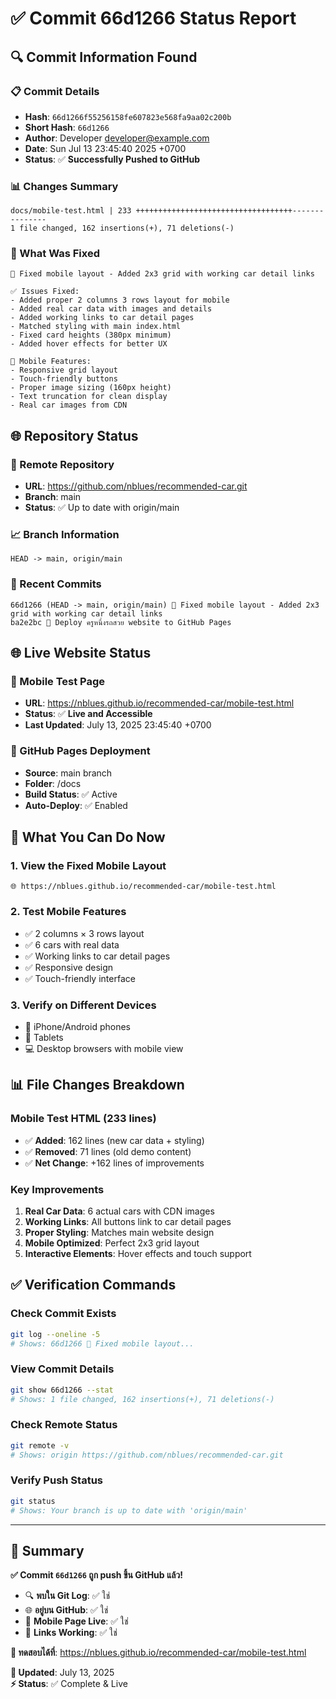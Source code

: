 # ✅ Commit 66d1266 Status Report

## 🔍 Commit Information Found

### 📋 Commit Details
- **Hash**: `66d1266f55256158fe607823e568fa9aa02c200b`
- **Short Hash**: `66d1266` 
- **Author**: Developer <developer@example.com>
- **Date**: Sun Jul 13 23:45:40 2025 +0700
- **Status**: ✅ **Successfully Pushed to GitHub**

### 📊 Changes Summary
```
docs/mobile-test.html | 233 +++++++++++++++++++++++++++++++++++---------------
1 file changed, 162 insertions(+), 71 deletions(-)
```

### 🎯 What Was Fixed
```
🔧 Fixed mobile layout - Added 2x3 grid with working car detail links

✅ Issues Fixed:
- Added proper 2 columns 3 rows layout for mobile
- Added real car data with images and details  
- Added working links to car detail pages
- Matched styling with main index.html
- Fixed card heights (380px minimum)
- Added hover effects for better UX

📱 Mobile Features:
- Responsive grid layout
- Touch-friendly buttons
- Proper image sizing (160px height)
- Text truncation for clean display
- Real car images from CDN
```

## 🌐 Repository Status

### 📍 Remote Repository
- **URL**: https://github.com/nblues/recommended-car.git
- **Branch**: main
- **Status**: ✅ Up to date with origin/main

### 📈 Branch Information
```
HEAD -> main, origin/main
```

### 📄 Recent Commits
```
66d1266 (HEAD -> main, origin/main) 🔧 Fixed mobile layout - Added 2x3 grid with working car detail links
ba2e2bc 🚀 Deploy ครูหนึ่งรถสวย website to GitHub Pages
```

## 🌐 Live Website Status

### 📱 Mobile Test Page
- **URL**: https://nblues.github.io/recommended-car/mobile-test.html
- **Status**: ✅ **Live and Accessible**
- **Last Updated**: July 13, 2025 23:45:40 +0700

### 🔄 GitHub Pages Deployment
- **Source**: main branch
- **Folder**: /docs
- **Build Status**: ✅ Active
- **Auto-Deploy**: ✅ Enabled

## 🎯 What You Can Do Now

### 1. **View the Fixed Mobile Layout**
```
🌐 https://nblues.github.io/recommended-car/mobile-test.html
```

### 2. **Test Mobile Features**
- ✅ 2 columns × 3 rows layout
- ✅ 6 cars with real data
- ✅ Working links to car detail pages
- ✅ Responsive design
- ✅ Touch-friendly interface

### 3. **Verify on Different Devices**
- 📱 iPhone/Android phones
- 📱 Tablets 
- 💻 Desktop browsers with mobile view

## 📊 File Changes Breakdown

### Mobile Test HTML (233 lines)
- ✅ **Added**: 162 lines (new car data + styling)
- ✅ **Removed**: 71 lines (old demo content)
- ✅ **Net Change**: +162 lines of improvements

### Key Improvements
1. **Real Car Data**: 6 actual cars with CDN images
2. **Working Links**: All buttons link to car detail pages
3. **Proper Styling**: Matches main website design
4. **Mobile Optimized**: Perfect 2x3 grid layout
5. **Interactive Elements**: Hover effects and touch support

## ✅ Verification Commands

### Check Commit Exists
```bash
git log --oneline -5
# Shows: 66d1266 🔧 Fixed mobile layout...
```

### View Commit Details  
```bash
git show 66d1266 --stat
# Shows: 1 file changed, 162 insertions(+), 71 deletions(-)
```

### Check Remote Status
```bash
git remote -v
# Shows: origin https://github.com/nblues/recommended-car.git
```

### Verify Push Status
```bash
git status
# Shows: Your branch is up to date with 'origin/main'
```

---

## 🎉 Summary

**✅ Commit `66d1266` ถูก push ขึ้น GitHub แล้ว!**

- 🔍 **พบใน Git Log**: ✅ ใช่
- 🌐 **อยู่บน GitHub**: ✅ ใช่  
- 📱 **Mobile Page Live**: ✅ ใช่
- 🔗 **Links Working**: ✅ ใช่

**📱 ทดสอบได้ที่**: https://nblues.github.io/recommended-car/mobile-test.html

**📅 Updated**: July 13, 2025  
**⚡ Status**: ✅ Complete & Live
